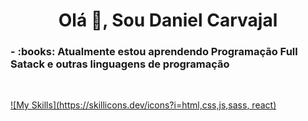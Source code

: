 <h1 align="center">Olá 👋, Sou Daniel Carvajal</h1>



  <h3 aling="center">- :books: Atualmente estou aprendendo Programação Full Satack e outras linguagens de programação</h3>

  <br>

  <p>
    
[![My Skills](https://skillicons.dev/icons?i=html,css,js,sass, react)](https://skillicons.dev)
  </p>
